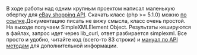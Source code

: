В ходе работы над одним крупным проектом написал маленькую обертку для <a href='http://developer.ebay.com/DevZone/shopping/docs/CallRef/index.html'>eBay shopping API</a>. Скачать класс (php >= 5.1.0) можно <a href='/media/etc/PHP/ebay.shop.cls.zip'>по ссылке</a>.Документацию писать не вижу смысла, класс очень простой. На выходе получаем SimpleXMLElement Object. Результаты кешируются в файлах, запрос идет через lib_curl, ответ разбирается simplexml. Все просто и удобно, читайте код (всего-то 83 строки) и <a href='http://developer.ebay.com/DevZone/shopping/docs/CallRef/index.html'>мануал по API методам</a> для дополнительной информации.